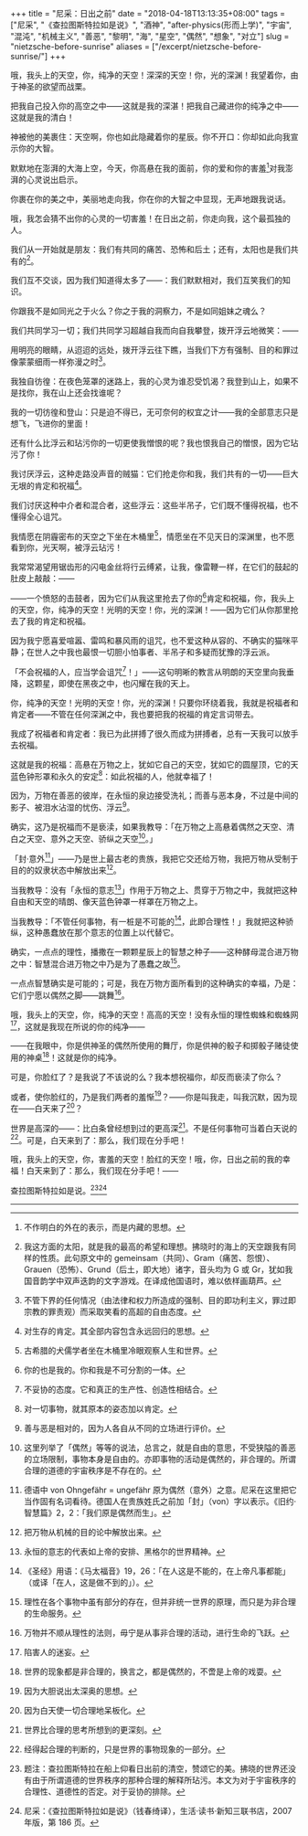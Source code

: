 +++
title = "尼采：日出之前"
date = "2018-04-18T13:13:35+08:00"
tags = ["尼采", "《查拉图斯特拉如是说》", "酒神", "after-physics(形而上学)", "宇宙", "混沌", "机械主义", "善恶", "黎明", "海", "星空", "偶然", "想象", "对立"]
slug = "nietzsche-before-sunrise"
aliases = ["/excerpt/nietzsche-before-sunrise/"]
+++

哦，我头上的天空，你，纯净的天空！深深的天空！你，光的深渊！我望着你，由于神圣的欲望而战栗。

把我自己投入你的高空之中——这就是我的深湛！把我自己藏进你的纯净之中——这就是我的清白！

神被他的美裹住：天空啊，你也如此隐藏着你的星辰。你不开口：你却如此向我宣示你的大智。

默默地在澎湃的大海上空，今天，你高悬在我的面前，你的爱和你的害羞[^1]对我澎湃的心灵说出启示。

你裹在你的美之中，美丽地走向我，你在你的大智之中显现，无声地跟我说话。

哦，我怎会猜不出你的心灵的一切害羞！在日出之前，你走向我，这个最孤独的人。

我们从一开始就是朋友：我们有共同的痛苦、恐怖和后土；还有，太阳也是我们共有的[^2]。

我们互不交谈，因为我们知道得太多了——：我们默默相对，我们互笑我们的知识。

你跟我不是如同光之于火么？你之于我的洞察力，不是如同姐妹之魂么？

我们共同学习一切；我们共同学习超越自我而向自我攀登，拨开浮云地微笑：——

用明亮的眼睛，从迢迢的远处，拨开浮云往下瞧，当我们下方有强制、目的和罪过像蒙蒙细雨一样弥漫之时[^3]。

我独自彷徨：在夜色笼罩的迷路上，我的心灵为谁忍受饥渴？我登到山上，如果不是找你，我在山上还会找谁呢？

我的一切彷徨和登山：只是迫不得已，无可奈何的权宜之计——我的全部意志只是想飞，飞进你的里面！

还有什么比浮云和玷污你的一切更使我憎恨的呢？我也恨我自己的憎恨，因为它玷污了你！

我讨厌浮云，这种走路没声音的贼猫：它们抢走你和我，我们共有的一切——巨大无垠的肯定和祝福[^4]。

我们讨厌这种中介者和混合者，这些浮云：这些半吊子，它们既不懂得祝福，也不懂得全心诅咒。

我情愿在阴霾密布的天空之下坐在木桶里[^5]，情愿坐在不见天日的深渊里，也不愿看到你，光天啊，被浮云玷污！

我常常渴望用锯齿形的闪电金丝将行云缚紧，让我，像雷鞭一样，在它们的鼓起的肚皮上敲敲：——

——一个愤怒的击鼓者，因为它们从我这里抢去了你的[^6]肯定和祝福，你，我头上的天空，你，纯净的天空！光明的天空！你，光的深渊！——因为它们从你那里抢去了我的肯定和祝福。

因为我宁愿喜爱喧嚣、雷鸣和暴风雨的诅咒，也不爱这种从容的、不确实的猫咪平静；在世人之中我也最恨一切胆小怕事者、半吊子和多疑而犹豫的浮云派。

「不会祝福的人，应当学会诅咒[^7]！」——这句明晰的教言从明朗的天空里向我垂降，这颗星，即使在黑夜之中，也闪耀在我的天上。

你，纯净的天空！光明的天空！你，光的深渊！只要你环绕着我，我就是祝福者和肯定者——不管在任何深渊之中，我也要把我的祝福的肯定言词带去。

我成了祝福者和肯定者：我已为此拼搏了很久而成为拼搏者，总有一天我可以放手去祝福。

这就是我的祝福：高悬在万物之上，犹如它自己的天空，犹如它的圆屋顶，它的天蓝色钟形罩和永久的安定[^8]：如此祝福的人，他就幸福了！

因为，万物在善恶的彼岸，在永恒的泉边接受洗礼；而善与恶本身，不过是中间的影子、被泪水沾湿的忧伤、浮云[^9]。

确实，这乃是祝福而不是亵渎，如果我教导：「在万物之上高悬着偶然之天空、清白之天空、意外之天空、骄纵之天空[^10]。」

「封·意外[^11]」——乃是世上最古老的贵族，我把它交还给万物，我把万物从受制于目的的奴隶状态中解放出来[^12]。

当我教导：没有「永恒的意志[^13]」作用于万物之上、贯穿于万物之中，我就把这种自由和天空的晴朗、像天蓝色钟罩一样罩在万物之上。

当我教导：「不管任何事物，有一桩是不可能的[^14]，此即合理性！」我就把这种骄纵，这种愚蠢放在那个意志的位置上以代替它。

确实，一点点的理性，播撒在一颗颗星辰上的智慧之种子——这种酵母混合进万物之中：智慧混合进万物之中乃是为了愚蠢之故[^15]。

一点点智慧确实是可能的；可是，我在万物方面所看到的这种确实的幸福，乃是：它们宁愿以偶然之脚——跳舞[^16]。

哦，我头上的天空，你，纯净的天空！高高的天空！没有永恒的理性蜘蛛和蜘蛛网[^17]，这就是我现在所说的你的纯净——

——在我眼中，你是供神圣的偶然所使用的舞厅，你是供神的骰子和掷骰子赌徒使用的神桌[^18]！这就是你的纯净。

可是，你脸红了？是我说了不该说的么？我本想祝福你，却反而亵渎了你么？

或者，使你脸红的，乃是我们两者的羞惭[^19]？——你是叫我走，叫我沉默，因为现在——白天来了[^20]？

世界是高深的——：比白条曾经想到过的更高深[^21]。不是任何事物可当着白天说的[^22]。可是，白天来到了：那么，我们现在分手吧！

哦，我头上的天空，你，害羞的天空！脸红的天空！哦，你，日出之前的我的幸福！白天来到了：那么，我们现在分手吧！——

查拉图斯特拉如是说。[^23][^24]

---

[^1]: 不作明白的外在的表示，而是内藏的思想。
[^2]: 我这方面的太阳，就是我的最高的希望和理想。拂晓时的海上的天空跟我有同样的性质。此句原文中的 gemeinsam（共同）、Gram（痛苦、怨恨）、Grauen（恐怖）、Grund（后土，即大地）诸字，音头均为 G 或 Gr，犹如我国音韵学中双声迭韵的文字游戏。在译成他国语时，难以依样画葫芦。
[^3]: 不管下界的任何情况（由法律和权力所造成的强制、目的即功利主义，罪过即宗教的罪责观）而采取笑看的高超的自由态度。
[^4]: 对生存的肯定。其全部内容包含永远回归的思想。
[^5]: 古希腊的犬儒学者坐在木桶里冷眼观察人生和世界。
[^6]: 你的也是我的。你和我是不可分割的一体。
[^7]: 不妥协的态度。它和真正的生产性、创造性相结合。
[^8]: 对一切事物，就其原本的姿态加以肯定。
[^9]: 善与恶是相对的，因为人各自从不同的立场进行评价。
[^10]: 这里列举了「偶然」等等的说法，总言之，就是自由的意思，不受狭隘的善恶的立场限制，事物本身是自由的。亦即事物的活动是偶然的，非合理的。所谓合理的道德的宇宙秩序是不存在的。
[^11]: 德语中 von Ohngefähr = ungefähr 原为偶然（意外）之意。尼采在这里把它当作固有名词看待。德国人在贵族姓氏之前加「封」（von）字以表示。《旧约·智慧篇》2，2：「我们原是偶然而生」。
[^12]: 把万物从机械的目的论中解放出来。
[^13]: 永恒的意志的代表如上帝的安排、黑格尔的世界精神。
[^14]: 《圣经》用语：《马太福音》19，26：「在人这是不能的，在上帝凡事都能」（或译「在人，这是做不到的」）。
[^15]: 理性在各个事物中虽有部分的存在，但并非统一世界的原理，而只是为非合理的生命服务。
[^16]: 万物并不顺从理性的法则，毋宁是从事非合理的活动，进行生命的飞跃。
[^17]: 陷害人的迷妄。
[^18]: 世界的现象都是非合理的，换言之，都是偶然的，不啻是上帝的戏耍。
[^19]: 因为大胆说出太深奥的思想。
[^20]: 因为白天使一切合理地呆板化。
[^21]: 世界比合理的思考所想到的更深刻。
[^22]: 经得起合理的判断的，只是世界的事物现象的一部分。
[^23]: 题注：查拉图斯特拉在船上仰看日出前的清空，赞颂它的美。拂晓的世界还没有由于所谓道德的世界秩序的那种合理的解释所玷污。本文为对于宇宙秩序的合理性、道德性的否定。对于妥协的排除。
[^24]: 尼采：《查拉图斯特拉如是说》（钱春绮译），生活·读书·新知三联书店，2007 年版，第 186 页。